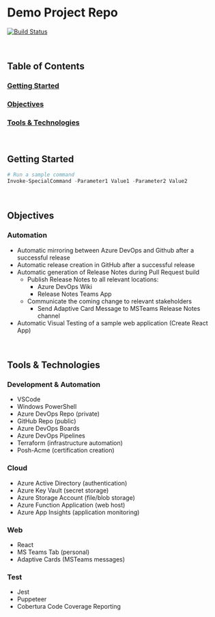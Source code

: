 # Demo Project Repo

[![Build Status](https://dev.azure.com/NateDuff/Duff%20Blog/_apis/build/status/Demo?branchName=main)](https://dev.azure.com/NateDuff/Duff%20Blog/_build/latest?definitionId=95&branchName=main)

<br>

## Table of Contents
### [Getting Started](https://github.com/NateDuff/Demo#getting-started)
### [Objectives](https://github.com/NateDuff/Demo#objectives)
### [Tools & Technologies](https://github.com/NateDuff/Demo#tools-%26-technologies)

<br>

## Getting Started

```powershell
# Run a sample command
Invoke-SpecialCommand -Parameter1 Value1 -Parameter2 Value2
```

<br>

## Objectives

### Automation
- Automatic mirroring between Azure DevOps and Github after a successful release
- Automatic release creation in GitHub after a successful release
- Automatic generation of Release Notes during Pull Request build
    - Publish Release Notes to all relevant locations:
        - Azure DevOps Wiki
        - Release Notes Teams App
    - Communicate the coming change to relevant stakeholders
        - Send Adaptive Card Message to MSTeams Release Notes channel 
- Automatic Visual Testing of a sample web application (Create React App)

<br>

## Tools & Technologies

### Development & Automation
- VSCode
- Windows PowerShell
- Azure DevOps Repo (private)
- GitHub Repo (public)
- Azure DevOps Boards
- Azure DevOps Pipelines
- Terraform (infrastructure automation)
- Posh-Acme (certification creation)
### Cloud
- Azure Active Directory (authentication)
- Azure Key Vault (secret storage)
- Azure Storage Account (file/blob storage)
- Azure Function Application (web host)
- Azure App Insights (application monitoring)
### Web
- React
- MS Teams Tab (personal)
- Adaptive Cards (MSTeams messages)
### Test
- Jest
- Puppeteer
- Cobertura Code Coverage Reporting

